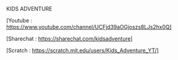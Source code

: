 KIDS ADVENTURE

[Youtube   :  https://www.youtube.com/channel/UCFjd39aOGjoszs8LJs2hx0Q]

[Sharechat :  https://sharechat.com/kidsadventure]

[Scratch   :  https://scratch.mit.edu/users/Kids_Adventure_YT/]
